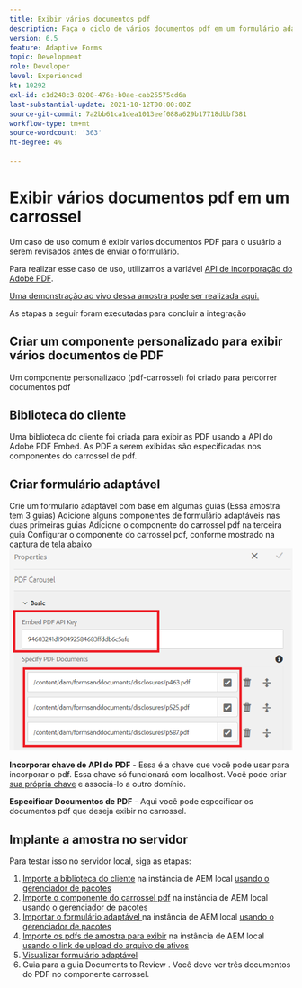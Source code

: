 ```yaml
---
title: Exibir vários documentos pdf
description: Faça o ciclo de vários documentos pdf em um formulário adaptável.
version: 6.5
feature: Adaptive Forms
topic: Development
role: Developer
level: Experienced
kt: 10292
exl-id: c1d248c3-8208-476e-b0ae-cab25575cd6a
last-substantial-update: 2021-10-12T00:00:00Z
source-git-commit: 7a2bb61ca1dea1013eef088a629b17718dbbf381
workflow-type: tm+mt
source-wordcount: '363'
ht-degree: 4%

---
```


# Exibir vários documentos pdf em um carrossel

Um caso de uso comum é exibir vários documentos PDF para o usuário a serem revisados antes de enviar o formulário.

Para realizar esse caso de uso, utilizamos a variável [API de incorporação do Adobe PDF](https://www.adobe.io/apis/documentcloud/dcsdk/pdf-embed.html).

[Uma demonstração ao vivo dessa amostra pode ser realizada aqui.](https://forms.enablementadobe.com/content/dam/formsanddocuments/wefinancecreditcard/jcr:content?wcmmode=disabled)

As etapas a seguir foram executadas para concluir a integração

## Criar um componente personalizado para exibir vários documentos de PDF

Um componente personalizado (pdf-carrossel) foi criado para percorrer documentos pdf

## Biblioteca do cliente

Uma biblioteca do cliente foi criada para exibir as PDF usando a API do Adobe PDF Embed. As PDF a serem exibidas são especificadas nos componentes do carrossel de pdf.

## Criar formulário adaptável

Crie um formulário adaptável com base em algumas guias (Essa amostra tem 3 guias) Adicione alguns componentes de formulário adaptáveis nas duas primeiras guias Adicione o componente do carrossel pdf na terceira guia Configurar o componente do carrossel pdf, conforme mostrado na captura de tela abaixo
![pdf-carousel](assets/pdf-carousel-af-component.png)

**Incorporar chave de API do PDF** - Essa é a chave que você pode usar para incorporar o pdf. Essa chave só funcionará com localhost. Você pode criar [sua própria chave](https://www.adobe.io/apis/documentcloud/dcsdk/pdf-embed.html) e associá-lo a outro domínio.

**Especificar Documentos de PDF** - Aqui você pode especificar os documentos pdf que deseja exibir no carrossel.


## Implante a amostra no servidor

Para testar isso no servidor local, siga as etapas:

1. [Importe a biblioteca do cliente](assets/pdf-carousel-client-lib.zip) na instância de AEM local [usando o gerenciador de pacotes](http://localhost:4502/crx/packmgr/index.jsp)
1. [Importe o componente do carrossel pdf](assets/pdf-carousel-component.zip) na instância de AEM local [usando o gerenciador de pacotes](http://localhost:4502/crx/packmgr/index.jsp)
1. [Importar o formulário adaptável ](assets/adaptive-form-pdf-carousel.zip) na instância de AEM local [usando o gerenciador de pacotes](http://localhost:4502/crx/packmgr/index.jsp)
1. [Importe os pdfs de amostra para exibir](assets/pdf-carousel-sample-documents.zip) na instância de AEM local [usando o link de upload do arquivo de ativos](http://localhost:4502/assets.html/content/dam)
1. [Visualizar formulário adaptável](http://localhost:4502/content/dam/formsanddocuments/wefinancecreditcard/jcr:content?wcmmode=disabled)
1. Guia para a guia Documents to Review . Você deve ver três documentos do PDF no componente carrossel.
